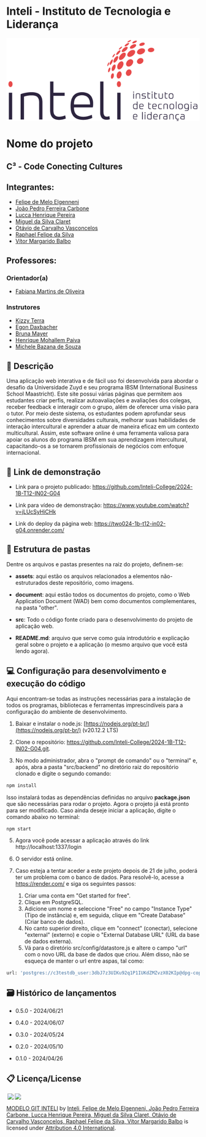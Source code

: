# Inteli - Instituto de Tecnologia e Liderança 

<p align="center">
<a href= "https://www.inteli.edu.br/"><img src="documents/others/assets/pt/inteli_logo.png" alt="Inteli - Instituto de Tecnologia e Liderança" border="0"></a>
</p>

# Nome do projeto

## C³ - Code Conecting Cultures

## Integrantes: 
- <a href="https://www.linkedin.com/in/felipe-elgenneni">Felipe de Melo Elgenneni</a>
- <a href="https://www.linkedin.com/in/joao-carbone">João Pedro Ferreira Carbone</a>
- <a href="https://www.linkedin.com/in/lucca-henrique-pereira/">Lucca Henrique Pereira</a> 
- <a href="https://www.linkedin.com/in/miguelclaret">Miguel da Silva Claret</a> 
- <a href="https://www.linkedin.com/in/otavio-vasc/">Otávio de Carvalho Vasconcelos</a>
- <a href="https://www.linkedin.com/in/raphaelfelipesilva/">Raphael Felipe da Silva</a> 
- <a href="https://www.linkedin.com/in/vitor-balbo/">Vítor Margarido Balbo</a>

## Professores:
### Orientador(a) 
- <a href="https://www.linkedin.com/in/fabiana-martins-de-oliveira-8993b0b2/">Fabiana Martins de Oliveira</a>
### Instrutores
- <a href="https://www.linkedin.com/in/kizzyterra/">Kizzy Terra</a>
- <a href="https://www.linkedin.com/in/egondaxbacher/">Egon Daxbacher</a> 
- <a href="https://www.linkedin.com/in/bruna-mayer-00a556174/">Bruna Mayer</a> 
- <a href="https://www.linkedin.com/in/henrique-mohallem-paiva-6854b460/">Henrique Mohallem Paiva</a>
- <a href="https://www.linkedin.com/in/michele-bazana-de-souza-69b77763/">Michele Bazana de Souza</a>

## 📝 Descrição

Uma aplicação web interativa e de fácil uso foi desenvolvida para abordar o desafio da Universidade Zuyd e seu programa IBSM (International Business School Maastricht). Este site possui várias páginas que permitem aos estudantes criar perfis, realizar autoavaliações e avaliações dos colegas, receber feedback e interagir com o grupo, além de oferecer uma visão para o tutor. Por meio deste sistema, os estudantes podem aprofundar seus conhecimentos sobre diversidades culturais, melhorar suas habilidades de interação intercultural e aprender a atuar de maneira eficaz em um contexto multicultural. Assim, este software online é uma ferramenta valiosa para apoiar os alunos do programa IBSM em sua aprendizagem intercultural, capacitando-os a se tornarem profissionais de negócios com enfoque internacional.

## 📝 Link de demonstração

- Link para o projeto publicado: https://github.com/Inteli-College/2024-1B-T12-IN02-G04

- Link para vídeo de demonstração: https://www.youtube.com/watch?v=jLUcSyHiCHk

- Link do deploy da página web: https://two024-1b-t12-in02-g04.onrender.com/

## 📁 Estrutura de pastas

Dentre os arquivos e pastas presentes na raiz do projeto, definem-se:

- <b>assets</b>: aqui estão os arquivos relacionados a elementos não-estruturados deste repositório, como imagens.

- <b>document</b>: aqui estão todos os documentos do projeto, como o Web Application  Document (WAD) bem como documentos complementares, na pasta "other".

- <b>src</b>: Todo o código fonte criado para o desenvolvimento do projeto de aplicação web.

- <b>README.md</b>: arquivo que serve como guia introdutório e explicação geral sobre o projeto e a aplicação (o mesmo arquivo que você está lendo agora).

## 💻 Configuração para desenvolvimento e execução do código

Aqui encontram-se todas as instruções necessárias para a instalação de todos os programas, bibliotecas e ferramentas imprescindíveis para a configuração do ambiente de desenvolvimento.

1. Baixar e instalar o node.js: [https://nodejs.org/pt-br/](https://nodejs.org/pt-br/) (v20.12.2 LTS)

2. Clone o repositório: https://github.com/Inteli-College/2024-1B-T12-IN02-G04.git.

3. No modo administrador, abra o "prompt de comando" ou o "terminal" e, após, abra a pasta "src/backend" no diretório raiz do repositório clonado e digite o segundo comando:

```sh
npm install
```

Isso instalará todas as dependências definidas no arquivo <b>package.json</b> que são necessárias para rodar o projeto. Agora o projeto já está pronto para ser modificado. Caso ainda deseje iniciar a aplicação, digite o comando abaixo no terminal:

```sh
npm start
```
5. Agora você pode acessar a aplicação através do link http://localhost:1337/login
6. O servidor está online.

7. Caso esteja a tentar aceder a este projeto depois de 21 de julho, poderá ter um problema com o banco de dados. Para resolvê-lo, acesse a https://render.com/ e siga os seguintes passos:

    1. Criar uma conta em "Get started for free".
    2. Clique em PostgreSQL.
    3. Adicione um nome e seleccione "Free" no campo "Instance Type" (Tipo de instância) e, em seguida, clique em "Create Database" (Criar banco de dados).
    4. No canto superior direito, clique em "connect" (conectar), selecione "external" (externo) e copie o "External Database URL" (URL da base de dados externa).
    5. Vá para o diretório src/config/datastore.js e altere o campo "url" com o novo URL da base de dados que criou. Além disso, não se esqueça de manter o url entre aspas, tal como:

```sh
url: 'postgres://c3testdb_user:3dbJ7z3UIKu92q1P1IUKdZMZvzX02KIp@dpg-copnh8n79t8c7381uc10-a.oregon-postgres.render.com/c3testdb'
```

## 🗃 Histórico de lançamentos

* 0.5.0 - 2024/06/21
     
* 0.4.0 - 2024/06/07
     
* 0.3.0 - 2024/05/24
     
* 0.2.0 - 2024/05/10
     
* 0.1.0 - 2024/04/26

## 📋 Licença/License

<img style="height:22px!important;margin-left:3px;vertical-align:text-bottom;" src="https://mirrors.creativecommons.org/presskit/icons/cc.svg?ref=chooser-v1"><img style="height:22px!important;margin-left:3px;vertical-align:text-bottom;" src="https://mirrors.creativecommons.org/presskit/icons/by.svg?ref=chooser-v1"><p xmlns:cc="http://creativecommons.org/ns#" xmlns:dct="http://purl.org/dc/terms/"><a property="dct:title" rel="cc:attributionURL" href="https://github.com/Inteli-College/2024-1B-T12-IN02-G04">MODELO GIT INTELI</a> by <a rel="cc:attributionURL dct:creator" property="cc:attributionName" href="https://www.inteli.edu.br/">Inteli,</a><a property="dct:title" rel="cc:attributionURL" href="https://github.com/Inteli-College/2024-1B-T12-IN02-G04"> Felipe de Melo Elgenneni, João Pedro Ferreira Carbone, Lucca Henrique Pereira, Miguel da Silva Claret, Otávio de Carvalho Vasconcelos, Raphael Felipe da Silva, Vítor Margarido Balbo</a>  is licensed under <a href="http://creativecommons.org/licenses/by/4.0/?ref=chooser-v1" target="_blank" rel="license noopener noreferrer" style="display:inline-block;">Attribution 4.0 International</a>.</p>

